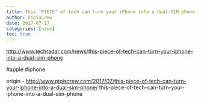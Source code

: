 ```yaml
---
title: This ‘PIECE’ of tech can turn your iPhone into a dual-SIM phone
author: PipisCrew
date: 2017-07-17
categories: [news]
toc: true
---
```


http://www.techradar.com/news/this-piece-of-tech-can-turn-your-iphone-into-a-dual-sim-phone

#apple #iphone

origin - http://www.pipiscrew.com/2017/07/this-piece-of-tech-can-turn-your-iphone-into-a-dual-sim-phone/ this-piece-of-tech-can-turn-your-iphone-into-a-dual-sim-phone